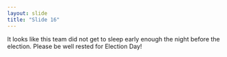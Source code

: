 ```yaml
---
layout: slide
title: "Slide 16"
---
```


It looks like this team did not get to sleep early enough the night before the election. Please be well rested for Election Day!